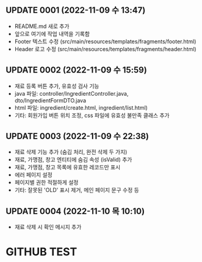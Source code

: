 ## UPDATE 0001 (2022-11-09 수 13:47)

* README.md 새로 추가
* 앞으로 여기에 작업 내역을 기록함
* Footer 텍스트 수정 (src/main/resources/templates/fragments/footer.html)
* Header 로고 수정 (src/main/resources/templates/fragments/header.html)

## UPDATE 0002 (2022-11-09 수 15:59)

* 재료 등록 버튼 추가, 유효성 검사 기능
* java 파일: controller/IngredientController.java, dto/IngredientFormDTO.java
* html 파일: ingredient/create.html, ingredient/list.html)
* 기타: 회원가입 버튼 위치 조정, css 파일에 유효성 불만족 클래스 추가

## UPDATE 0003 (2022-11-09 수 22:38)

* 재료 삭제 기능 추가 (숨김 처리, 완전 삭제 두 가지)
* 재료, 가맹점, 창고 엔티티에 숨김 속성 (isValid) 추가
* 재료, 가맹점, 창고 목록에 유효한 레코드만 표시
* 에러 페이지 설정
* 페이지별 권한 적절하게 설정
* 기타: 잘못된 'OLD' 표시 제거, 메인 페이지 문구 수정 등

## UPDATE 0004 (2022-11-10 목 10:10)

* 재료 삭제 시 확인 메시지 추가

# GITHUB TEST